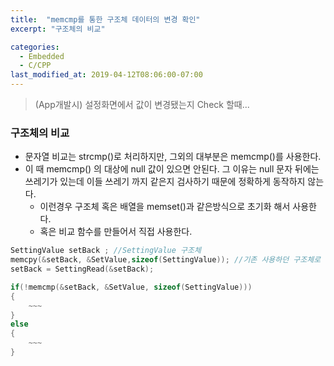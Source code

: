 ```yaml
---
title:  "memcmp를 통한 구조체 데이터의 변경 확인"
excerpt: "구조체의 비교"

categories:
  - Embedded  
  - C/CPP
last_modified_at: 2019-04-12T08:06:00-07:00
---
```


> (App개발시) 설정화면에서 값이 변경됐는지 Check 할때...

### 구조체의 비교

* 문자열 비교는 strcmp()로 처리하지만, 그외의 대부분은 memcmp()를 사용한다.
* 이 때 memcmp() 의 대상에 null 값이 있으면 안된다. 그 이유는 null 문자 뒤에는 쓰레기가 있는데 이들 쓰레기 까지 같은지 검사하기 때문에 정확하게 동작하지 않는다.
  *  이런경우 구조체 혹은 배열을 memset()과 같은방식으로 초기화 해서 사용한다.
  * 혹은 비교 함수를 만들어서 직접 사용한다.

```c
SettingValue setBack ; //SettingValue 구조체
memcpy(&setBack, &SetValue,sizeof(SettingValue)); //기존 사용하던 구조체로 copy (memset과 같은 원리 )
setBack = SettingRead(&setBack);

if(!memcmp(&setBack, &SetValue, sizeof(SettingValue)))
{ 
    ~~~
}
else
{
    ~~~
}
```

